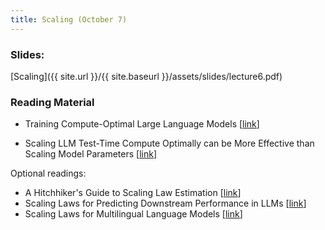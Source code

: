 ```yaml
---
title: Scaling (October 7)
---
```


### Slides: 

[Scaling]({{ site.url }}/{{ site.baseurl }}/assets/slides/lecture6.pdf)

### Reading Material 
- Training Compute-Optimal Large Language Models [[link](https://arxiv.org/pdf/2203.15556)]

- Scaling LLM Test-Time Compute Optimally can be More Effective than Scaling Model Parameters [[link](https://arxiv.org/pdf/2408.03314)]

Optional readings:

- A Hitchhiker's Guide to Scaling Law Estimation [[link](https://arxiv.org/abs/2410.11840)]
- Scaling Laws for Predicting Downstream Performance in LLMs [[link](https://arxiv.org/abs/2410.08527)]
- Scaling Laws for Multilingual Language Models [[link](https://arxiv.org/abs/2410.12883)]